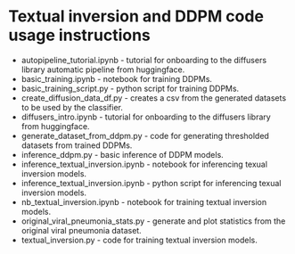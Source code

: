 # Textual inversion and DDPM code usage instructions
+ autopipeline_tutorial.ipynb - tutorial for onboarding to the diffusers library automatic pipeline from huggingface.
+ basic_training.ipynb - notebook for training DDPMs.
+ basic_training_script.py - python script for training DDPMs.
+ create_diffusion_data_df.py - creates a csv from the generated datasets to be used by the classifier.
+ diffusers_intro.ipynb - tutorial for onboarding to the diffusers library from huggingface.
+ generate_dataset_from_ddpm.py - code for generating thresholded datasets from trained DDPMs.
+ inference_ddpm.py - basic inference of DDPM models.
+ inference_textual_inversion.ipynb - notebook for inferencing texual inversion models.
+ inference_textual_inversion.ipynb - python script for inferencing texual inversion models.
+ nb_textual_inversion.ipynb - notebook for training textual inversion models.
+ original_viral_pneumonia_stats.py - generate and plot statistics from the original viral pneumonia dataset.
+ textual_inversion.py - code for training textual inversion models.
